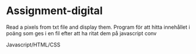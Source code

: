 # Assignment-digital
Read a pixels from txt file and  display them.
Program för att hitta innehållet i poäng som ges i en fil efter att ha ritat dem på javascript conv


Javascript/HTML/CSS
